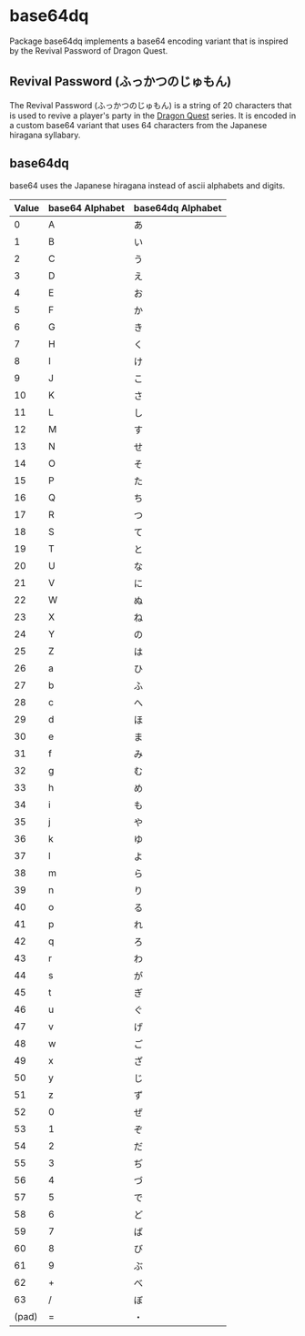 # base64dq

Package base64dq implements a base64 encoding variant that is inspired by the Revival Password of Dragon Quest.

## Revival Password (ふっかつのじゅもん)

The Revival Password (ふっかつのじゅもん) is a string of 20 characters that is used to revive a player's party in the [Dragon Quest] series.
It is encoded in a custom base64 variant that uses 64 characters from the Japanese hiragana syllabary.

[Dragon Quest]: https://www.dragonquest.jp/

## base64dq

base64 uses the Japanese hiragana instead of ascii alphabets and digits.

| Value | base64 Alphabet | base64dq Alphabet |
| ----- | --------------- | ----------------- |
| 0     | A               | あ                |
| 1     | B               | い                |
| 2     | C               | う                |
| 3     | D               | え                |
| 4     | E               | お                |
| 5     | F               | か                |
| 6     | G               | き                |
| 7     | H               | く                |
| 8     | I               | け                |
| 9     | J               | こ                |
| 10    | K               | さ                |
| 11    | L               | し                |
| 12    | M               | す                |
| 13    | N               | せ                |
| 14    | O               | そ                |
| 15    | P               | た                |
| 16    | Q               | ち                |
| 17    | R               | つ                |
| 18    | S               | て                |
| 19    | T               | と                |
| 20    | U               | な                |
| 21    | V               | に                |
| 22    | W               | ぬ                |
| 23    | X               | ね                |
| 24    | Y               | の                |
| 25    | Z               | は                |
| 26    | a               | ひ                |
| 27    | b               | ふ                |
| 28    | c               | へ                |
| 29    | d               | ほ                |
| 30    | e               | ま                |
| 31    | f               | み                |
| 32    | g               | む                |
| 33    | h               | め                |
| 34    | i               | も                |
| 35    | j               | や                |
| 36    | k               | ゆ                |
| 37    | l               | よ                |
| 38    | m               | ら                |
| 39    | n               | り                |
| 40    | o               | る                |
| 41    | p               | れ                |
| 42    | q               | ろ                |
| 43    | r               | わ                |
| 44    | s               | が                |
| 45    | t               | ぎ                |
| 46    | u               | ぐ                |
| 47    | v               | げ                |
| 48    | w               | ご                |
| 49    | x               | ざ                |
| 50    | y               | じ                |
| 51    | z               | ず                |
| 52    | 0               | ぜ                |
| 53    | 1               | ぞ                |
| 54    | 2               | だ                |
| 55    | 3               | ぢ                |
| 56    | 4               | づ                |
| 57    | 5               | で                |
| 58    | 6               | ど                |
| 59    | 7               | ば                |
| 60    | 8               | び                |
| 61    | 9               | ぶ                |
| 62    | +               | べ                |
| 63    | /               | ぼ                |
| (pad) | =               | ・                |
